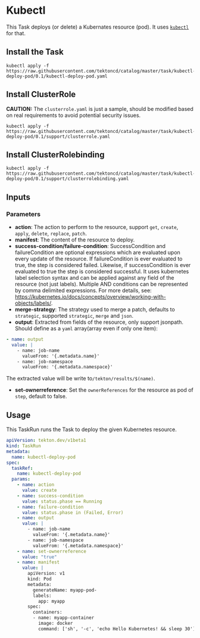 # Kubectl

This Task deploys (or delete) a Kubernates resource (pod). It uses
[`kubectl`](https://kubernetes.io/zh/docs/reference/kubectl/kubectl/) for that.

## Install the Task

```
kubectl apply -f https://raw.githubusercontent.com/tektoncd/catalog/master/task/kubectl-deploy-pod/0.1/kubectl-deploy-pod.yaml
```

## Install ClusterRole

**CAUTION:** The `clusterrole.yaml` is just a sample, should be modified based on real requirements to avoid potential security issues.

```
kubectl apply -f https://raw.githubusercontent.com/tektoncd/catalog/master/task/kubectl-deploy-pod/0.1/support/clusterrole.yaml
```

## Install ClusterRolebinding

```
kubectl apply -f https://raw.githubusercontent.com/tektoncd/catalog/master/task/kubectl-deploy-pod/0.1/support/clusterrolebinding.yaml
```

## Inputs

### Parameters

- **action**: The action to perform to the resource, support `get`, `create`, `apply`, `delete`, `replace`, `patch`.
- **manifest**: The content of the resource to deploy.
- **success-condition/failure-condition**: SuccessCondition and failureCondition are optional expressions which are evaluated upon every update of the resource. If failureCondition is ever evaluated to true, the step is considered failed. Likewise, if successCondition is ever evaluated to true the step is considered successful. It uses kubernetes label selection syntax and can be applied against any field of the resource (not just labels). Multiple AND conditions can be represented by comma delimited expressions. For more details, see: https://kubernetes.io/docs/concepts/overview/working-with-objects/labels/.
- **merge-strategy**: The strategy used to merge a patch, defaults to `strategic`, supported `strategic`, `merge` and `json`.
- **output**: Extracted from fields of the resource, only support jsonpath. Should define as a `yaml` array(array even if only one item):

```yaml
- name: output
  value: |
    - name: job-name
      valueFrom: '{.metadata.name}'
    - name: job-namespace
      valueFrom: '{.metadata.namespace}'
```

The extracted value will be write to`/tekton/results/$(name)`.

- **set-ownerreference**: Set the `ownerReferences` for the resource as pod of `step`, default to false.

## Usage

This TaskRun runs the Task to deploy the given Kubernetes resource.

```yaml
apiVersion: tekton.dev/v1beta1
kind: TaskRun
metadata:
  name: kubectl-deploy-pod
spec:
  taskRef:
    name: kubectl-deploy-pod
  params:
    - name: action
      value: create
    - name: success-condition
      value: status.phase == Running
    - name: failure-condition
      value: status.phase in (Failed, Error)
    - name: output
      value: |
        - name: job-name
          valueFrom: '{.metadata.name}'
        - name: job-namespace
          valueFrom: '{.metadata.namespace}'
    - name: set-ownerreference
      value: "true"
    - name: manifest
      value: |
        apiVersion: v1
        kind: Pod
        metadata:
          generateName: myapp-pod-
          labels:
            app: myapp
        spec:
          containers:
          - name: myapp-container
            image: docker
            command: ['sh', '-c', 'echo Hello Kubernetes! && sleep 30']
```
